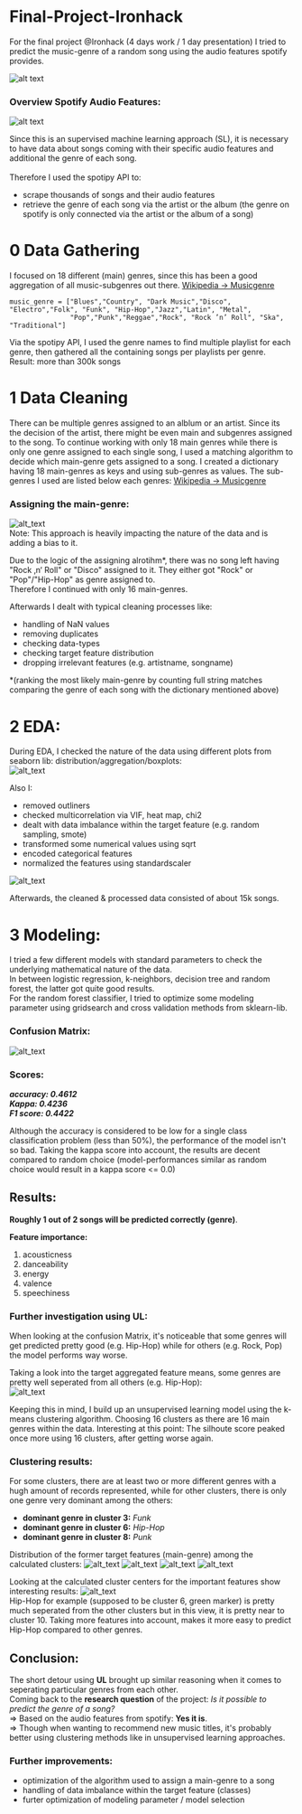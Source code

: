 # Final-Project-Ironhack

For the final project @Ironhack (4 days work / 1 day presentation) I tried to predict the music-genre of a random song using the audio features spotify provides. <br>


![alt text](https://github.com/powerflo-data/Final-Project-Ironhack/blob/main/research_question.JPG)

### Overview Spotify Audio Features:
![alt text](https://github.com/powerflo-data/Final-Project-Ironhack/blob/main/audio_features.JPG)


Since this is an supervised machine learning approach (SL), it is necessary to have data about songs coming with their specific audio features and additional the genre of each song. <br>
<br>
Therefore I used the spotipy API to: <br>
- scrape thousands of songs and their audio features <br>
- retrieve the genre of each song via the artist or the album (the genre on spotify is only connected via the artist or the album of a song) <br>
   
    
# 0 Data Gathering 
I focused on 18 different (main) genres, since this has been a good aggregation of all music-subgenres out there.   [Wikipedia -> Musicgenre](https://de.wikipedia.org/wiki/Kategorie:Musikgenre)

```
music_genre = ["Blues","Country", "Dark Music","Disco", "Electro","Folk", "Funk", "Hip-Hop","Jazz","Latin", "Metal", 
               "Pop","Punk","Reggae","Rock", "Rock ’n’ Roll", "Ska", "Traditional"]
```
               
Via the spotipy API, I used the genre names to find multiple playlist for each genre, then gathered all the containing songs per playlists per genre. <br>
Result: more than 300k songs
  
# 1 Data Cleaning
There can be multiple genres assigned to an alblum or an artist. Since its the decision of the artist, there might be even main and subgenres assigned to the song. To continue working with only 18 main genres while there is only one genre assigned to each single song, I used a matching algorithm to decide which main-genre gets assigned to a song. I created a dictionary having 18 main-genres as keys and using sub-genres as values. The sub-genres I used are listed below each genres: [Wikipedia -> Musicgenre](https://de.wikipedia.org/wiki/Kategorie:Musikgenre) <br>


### Assigning the main-genre:
![alt_text](https://github.com/powerflo-data/Final-Project-Ironhack/blob/main/main_genre_assignment.JPG) <br>
Note: This approach is heavily impacting the nature of the data and is adding a bias to it.  <br>

Due to the logic of the assigning alrotihm*, there was no song left having "Rock ‚n‘ Roll" or "Disco" assigned to it. They either got "Rock" or "Pop"/"Hip-Hop" as genre assigned to. <br>
Therefore I continued with only 16 main-genres. <br>

Afterwards I dealt with typical cleaning processes like:
- handling of NaN values
- removing duplicates
- checking data-types
- checking target feature distribution
- dropping irrelevant features (e.g. artistname, songname)


*(ranking the most likely main-genre by counting full string matches comparing the genre of each song with the dictionary mentioned above)

# 2 EDA:

During EDA, I checked the nature of the data using different plots from seaborn lib: distribution/aggregation/boxplots: <br>
![alt_text](https://github.com/powerflo-data/Final-Project-Ironhack/blob/main/danceability_genre_aggregation.png) <br>

Also I: <br>
- removed outliners
- checked multicorrelation via VIF, heat map, chi2
- dealt with data imbalance within the target feature (e.g. random sampling, smote)
- transformed some numerical values using sqrt
- encoded categorical features
- normalized the features using standardscaler

![alt_text](https://github.com/powerflo-data/Final-Project-Ironhack/blob/main/heatmap.png) <br>

Afterwards, the cleaned & processed data consisted of about 15k songs.

# 3 Modeling:

I tried a few different models with standard parameters to check the underlying mathematical nature of the data. <br>
In between logistic regression, k-neighbors, decision tree and random forest, the latter got quite good results. <br>
For the random forest classifier, I tried to optimize some modeling parameter using gridsearch and cross validation methods from sklearn-lib. <br>
### Confusion Matrix: <br>
![alt_text](https://github.com/powerflo-data/Final-Project-Ironhack/blob/main/Confusion_matrix_norm_random_forest.png) <br>

### Scores: <br>
***accuracy:  0.4612 <br>
Kappa:  0.4236 <br>
F1 score:  0.4422*** <br>

Although the accuracy is considered to be low for a single class classification problem (less than 50%), the performance of the model isn't so bad. Taking the kappa score into account, the results are decent compared to random choice (model-performances similar as random choice would result in a kappa score <= 0.0) <br>


## Results: <br>

**Roughly 1 out of 2 songs will be predicted correctly (genre)**. <br>

**Feature importance:**
1) acousticness
2) danceability
3) energy
4) valence
5) speechiness




### Further investigation using UL: <br>
When looking at the confusion Matrix, it's noticeable that some genres will get predicted pretty good (e.g. Hip-Hop) while for others (e.g. Rock, Pop) the model performs way worse. <br> 

Taking a look into the target aggregated feature means, some genres are pretty well seperated from all others (e.g. Hip-Hop): <br>
![alt_text](https://github.com/powerflo-data/Final-Project-Ironhack/blob/main/energy_vs_speechiness_mean.png) <br>

Keeping this in mind, I build up an unsupervised learning model using the k-means clustering algorithm. Choosing 16 clusters as there are 16 main genres within the data. Interesting at this point: The silhoute score peaked once more using 16 clusters, after getting worse again.

### Clustering results: 

For some clusters, there are at least two or more different genres with a hugh amount of records represented, while for other clusters, there is only one genre very dominant among the others:
- **dominant genre in cluster 3:** *Funk*
- **dominant genre in cluster 6:** *Hip-Hop*
- **dominant genre in cluster 8:** *Punk* <br>

Distribution of the former target features (main-genre) among the calculated clusters:
![alt_text](https://github.com/powerflo-data/Final-Project-Ironhack/blob/main/kmeans_cluster_with_targets1.png)
![alt_text](https://github.com/powerflo-data/Final-Project-Ironhack/blob/main/kmeans_cluster_with_targets2.png)
![alt_text](https://github.com/powerflo-data/Final-Project-Ironhack/blob/main/kmeans_cluster_with_targets.png)
![alt_text](https://github.com/powerflo-data/Final-Project-Ironhack/blob/main/kmeans_cluster_with_targets4.png) <br>




Looking at the calculated cluster centers for the important features show interesting results:
![alt_text](https://github.com/powerflo-data/Final-Project-Ironhack/blob/main/energy_vs_speechiness.png) <br>
Hip-Hop for example (supposed to be cluster 6, green marker) is pretty much seperated from the other clusters but in this view, it is pretty near to cluster 10. Taking more features into account, makes it more easy to predict Hip-Hop compared to other genres. 


## Conclusion:

The short detour using **UL** brought up similar reasoning when it comes to seperating particular genres from each other. <br>
Coming back to the **research question** of the project: *Is it possible to predict the genre of a song?* <br>
=> Based on the audio features from spotify: **Yes it is**. <br>
=> Though when wanting to recommend new music titles, it's probably better using clustering methods like in unsupervised learning approaches. <br>


### Further improvements:
- optimization of the algorithm used to assign a main-genre to a song
- handling of data imbalance within the target feature (classes)
- furter optimization of modeling parameter / model selection
